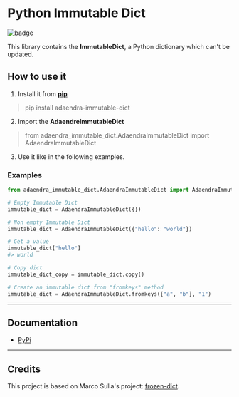 # Python Immutable Dict

![badge](https://img.shields.io/badge/version-0.3.0-blue)

This library contains the **ImmutableDict**, a Python dictionary which can't be updated.

## How to use it
1. Install it from [**pip**](https://pypi.org/project/adaendra-immutable-dict/)
> pip install adaendra-immutable-dict
2. Import the **AdaendreImmutableDict**
> from adaendra_immutable_dict.AdaendraImmutableDict import AdaendraImmutableDict
3. Use it like in the following examples.

### Examples
```python
from adaendra_immutable_dict.AdaendraImmutableDict import AdaendraImmutableDict

# Empty Immutable Dict
immutable_dict = AdaendraImmutableDict({})

# Non empty Immutable Dict
immutable_dict = AdaendraImmutableDict({"hello": "world"})

# Get a value
immutable_dict["hello"]
#> world

# Copy dict
immutable_dict_copy = immutable_dict.copy()

# Create an immutable dict from "fromkeys" method
immutable_dict = AdaendraImmutableDict.fromkeys(["a", "b"], "1")
```

---

## Documentation
- [PyPi](./documentation/pypi.md)

---

## Credits 
This project is based on Marco Sulla's project: [frozen-dict](https://github.com/Marco-Sulla/python-frozendict).
